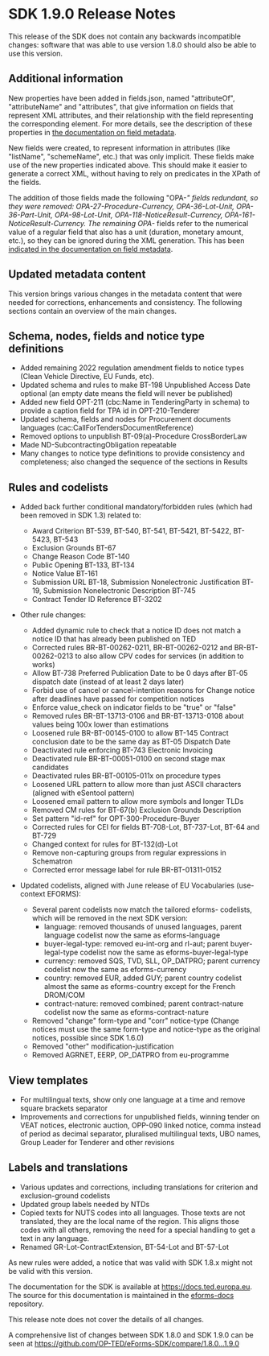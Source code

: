 # SDK 1.9.0 Release Notes

This release of the SDK does not contain any backwards incompatible changes: software that was able to use version 1.8.0 should also be able to use this version.

## Additional information

New properties have been added in fields.json, named "attributeOf", "attributeName" and "attributes", that give information on fields that represent XML attributes, and their relationship with the field representing the corresponding element.
For more details, see the description of these properties in [the documentation on field metadata](https://docs.ted.europa.eu/eforms/1.9/fields/index.html#_static_properties).

New fields were created, to represent information in attributes (like "listName", "schemeName", etc.) that was only implicit. These fields make use of the new properties indicated above. This should make it easier to generate a correct XML, without having to rely on predicates in the XPath of the fields.

The addition of those fields made the following "OPA-*" fields redundant, so they were removed: OPA-27-Procedure-Currency, OPA-36-Lot-Unit, OPA-36-Part-Unit, OPA-98-Lot-Unit, OPA-118-NoticeResult-Currency, OPA-161-NoticeResult-Currency.
The remaining OPA-* fields refer to the numerical value of a regular field that also has a unit (duration, monetary amount, etc.), so they can be ignored during the XML generation. This has been [indicated in the documentation on field metadata](https://docs.ted.europa.eu/eforms/1.9/fields/index.html#_fields_other_than_bt).

## Updated metadata content

This version brings various changes in the metadata content that were needed for corrections, enhancements and consistency. The following sections contain an overview of the main changes.

## Schema, nodes, fields and notice type definitions

* Added remaining 2022 regulation amendment fields to notice types (Clean Vehicle Directive, EU Funds, etc).
* Updated schema and rules to make BT-198 Unpublished Access Date optional (an empty date means the field will never be published)
* Added new field OPT-211 (cbc:Name in TenderingParty in schema) to provide a caption field for TPA id in OPT-210-Tenderer
* Updated schema, fields and nodes for Procurement documents languages (cac:CallForTendersDocumentReference)
* Removed options to unpublish BT-09(a)-Procedure CrossBorderLaw
* Made ND-SubcontractingObligation repeatable
* Many changes to notice type definitions to provide consistency and completeness; also changed the sequence of the sections in Results

## Rules and codelists

* Added back further conditional mandatory/forbidden rules (which had been removed in SDK 1.3) related to:
  * Award Criterion BT-539, BT-540, BT-541, BT-5421, BT-5422, BT-5423, BT-543
  * Exclusion Grounds BT-67
  * Change Reason Code BT-140
  * Public Opening BT-133, BT-134
  * Notice Value BT-161
  * Submission URL BT-18, Submission Nonelectronic Justification BT-19, Submission Nonelectronic Description BT-745
  * Contract Tender ID Reference BT-3202

* Other rule changes:
  * Added dynamic rule to check that a notice ID does not match a notice ID that has already been published on TED
  * Corrected rules BR-BT-00262-0211, BR-BT-00262-0212 and BR-BT-00262-0213 to also allow CPV codes for services (in addition to works)
  * Allow BT-738 Preferred Publication Date to be 0 days after BT-05 dispatch date (instead of at least 2 days later)
  * Forbid use of cancel or cancel-intention reasons for Change notice after deadlines have passed for competition notices
  * Enforce value_check on indicator fields to be "true" or "false"
  * Removed rules BR-BT-13713-0106 and BR-BT-13713-0108 about values being 100x lower than estimations
  * Loosened rule BR-BT-00145-0100 to allow BT-145 Contract conclusion date to be the same day as BT-05 Dispatch Date
  * Deactivated rule enforcing BT-743 Electronic Invoicing
  * Deactivated rule BR-BT-00051-0100 on second stage max candidates
  * Deactivated rules BR-BT-00105-011x on procedure types
  * Loosened URL pattern to allow more than just ASCII characters (aligned with eSentool pattern)
  * Loosened email pattern to allow more symbols and longer TLDs
  * Removed CM rules for BT-67(b) Exclusion Grounds Description
  * Set pattern "id-ref" for OPT-300-Procedure-Buyer
  * Corrected rules for CEI for fields BT-708-Lot, BT-737-Lot, BT-64 and BT-729
  * Changed context for rules for BT-132(d)-Lot
  * Remove non-capturing groups from regular expressions in Schematron
  * Corrected error message label for rule BR-BT-01311-0152
  
* Updated codelists, aligned with June release of EU Vocabularies (use-context EFORMS):
  * Several parent codelists now match the tailored eforms- codelists, which will be removed in the next SDK version:
    * language: removed thousands of unused languages, parent language codelist now the same as eforms-language
    * buyer-legal-type: removed eu-int-org and rl-aut; parent buyer-legal-type codelist now the same as eforms-buyer-legal-type
    * currency: removed SQS, TVD, SLL, OP_DATPRO; parent currency codelist now the same as eforms-currency
    * country: removed EUR, added GUY; parent country codelist almost the same as eforms-country except for the French DROM/COM
    * contract-nature: removed combined; parent contract-nature codelist now the same as eforms-contract-nature
  * Removed "change" form-type and "corr" notice-type (Change notices must use the same form-type and notice-type as the original notices, possible since SDK 1.6.0)
  * Removed "other" modification-justification
  * Removed AGRNET, EERP, OP_DATPRO from eu-programme

## View templates

* For multilingual texts, show only one language at a time and remove square brackets separator
* Improvements and corrections for unpublished fields, winning tender on VEAT notices, electronic auction, OPP-090 linked notice, comma instead of period as decimal separator, pluralised multilingual texts, UBO names, Group Leader for Tenderer and other revisions

## Labels and translations

* Various updates and corrections, including translations for criterion and exclusion-ground codelists
* Updated group labels needed by NTDs
* Copied texts for NUTS codes into all languages. Those texts are not translated, they are the local name of the region. This aligns those codes with all others, removing the need for a special handling to get a text in any language.
* Renamed GR-Lot-ContractExtension, BT-54-Lot and BT-57-Lot

As new rules were added, a notice that was valid with SDK 1.8.x might not be valid with this version.

The documentation for the SDK is available at <https://docs.ted.europa.eu>. The source for this documentation is maintained in the [eforms-docs](https://github.com/OP-TED/eforms-docs) repository.

This release note does not cover the details of all changes.

A comprehensive list of changes between SDK 1.8.0 and SDK 1.9.0 can be seen at <https://github.com/OP-TED/eForms-SDK/compare/1.8.0...1.9.0>
